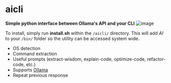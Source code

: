 # aicli
**Simple python interface between Ollama's API and your CLI**
![image](https://github.com/user-attachments/assets/12d3b333-1b2f-4243-8ec7-93d4caf333a7)

To install, simply run **install.sh** within the `/aicli/` directory. This will add *AI* to your `/bin/` folder so the utility can be accessed system wide.

- OS detection
- Command extraction
- Useful prompts (extract-wisdom, explain-code, optimize-code, refactor-code, etc.)
- Supports [Ollama](https://github.com/ollama/ollama)
- Repeat previous response

